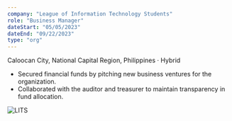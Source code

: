 ```yaml
---
company: "League of Information Technology Students"
role: "Business Manager"
dateStart: "05/05/2023"
dateEnd: "09/22/2023"
type: "org"
---
```


Caloocan City, National Capital Region, Philippines · Hybrid

- Secured financial funds by pitching new business ventures for the organization.
- Collaborated with the auditor and treasurer to maintain transparency in fund allocation.

<div class="flex flex-col md:flex-row items-start md:items-center gap-6">
    <div class="flex-wrap w-11/12 md:w-1/3">
        <img src="/work/internal/LITSType.webp" alt="LITS" class="shadow-md rounded-md">
    </div>
</div>
